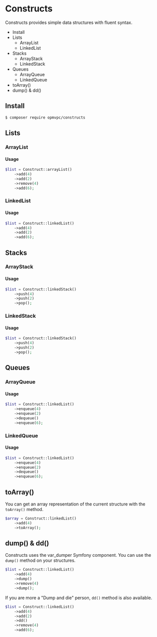 # Constructs

Constructs provides simple data structures with fluent syntax.

* Install
* Lists
    * ArrayList
    * LinkedList
* Stacks
    * ArrayStack
    * LinkedStack
* Queues
    * ArrayQueue
    * LinkedQueue
* toArray()
* dump() & dd()

## Install

```bash
$ composer require opmvpc/constructs
```

## Lists

### ArrayList

#### Usage

```php
$list = Construct::arrayList()
    ->add(4)
    ->add(2)
    ->remove(4)
    ->add(6);
```

### LinkedList

#### Usage

```php
$list = Construct::linkedList()
    ->add(4)
    ->add(2)
    ->add(6);
```

## Stacks

### ArrayStack

#### Usage

```php
$list = Construct::linkedStack()
    ->push(4)
    ->push(2)
    ->pop();
```

### LinkedStack

#### Usage

```php
$list = Construct::linkedStack()
    ->push(4)
    ->push(2)
    ->pop();
```

## Queues

### ArrayQueue

#### Usage

```php
$list = Construct::linkedList()
    ->enqueue(4)
    ->enqueue(2)
    ->dequeue()
    ->enqueue(6);
```

### LinkedQueue

#### Usage

```php
$list = Construct::linkedList()
    ->enqueue(4)
    ->enqueue(2)
    ->dequeue()
    ->enqueue(6);
```

## toArray()

You can get an array representation of the current structure with the ```toArray()``` method.

```php
$array = Construct::linkedList()
    ->add(4)
    ->toArray();
```

## dump() & dd()

Constructs uses the var_dumper Symfony component. You can use the ```dump()``` method on your structures.

```php
$list = Construct::linkedList()
    ->add(4)
    ->dump()
    ->remove(4)
    ->dump();
```

If you are more a "Dump and die" person, ```dd()``` method is also available.

```php
$list = Construct::linkedList()
    ->add(4)
    ->add(2)
    ->dd()
    ->remove(4)
    ->add(6);
```
